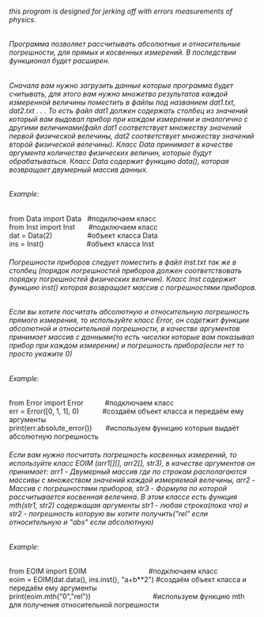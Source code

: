 <h6>this program is designed for jerking off with errors measurements of physics.</h6>
<h6>Программа позволяет рассчитывать абсолютные и относительные погрешности, для прямых и косвенных измерений. В
последствии функционал будет расширен. </h6>
<h6>Сначала вам нужно загрузить данные которые программа будет считывать, для этого вам нужно множетво результатов
каждой измеренной величины поместить в файлы под названием dat1.txt, dat2.txt . . . То есть файл dat1 должен содержать
столбец из значений который вам выдовал прибор при каждом измерении и аналогично с другими величинами(файл dat1
соответствует множеству значений первой физической велечины, dat2 соответствует множеству значений второй физической
велечины). Класс Data принимает в качестве аргумента количество физических
величин, которые будут обрабатываться. Класс Data содержит функцию data(), которая возвращает двумерный массив данных. </h6>
<h6>Example:</h6>
from Data import Data&nbsp;&nbsp;&nbsp;#подключаем класс<br/>
from Inst import Inst &nbsp;&nbsp;&nbsp;&nbsp;&nbsp;&nbsp;#подключаем класс<br/>
dat = Data(2) &nbsp;&nbsp;&nbsp;&nbsp;&nbsp;&nbsp;&nbsp;&nbsp;&nbsp;&nbsp;&nbsp;&nbsp;&nbsp;&nbsp;&nbsp;&nbsp;&nbsp;#объект класса Data<br/>
ins = Inst()  &nbsp;&nbsp;&nbsp;&nbsp;&nbsp;&nbsp;&nbsp;&nbsp;&nbsp;&nbsp;&nbsp;&nbsp;&nbsp;&nbsp;&nbsp;&nbsp;&nbsp;&nbsp;&nbsp;&nbsp;&nbsp;#объект класса Inst<br/>
<h6>Погрешности приборов следует поместить в файл inst.txt так же в столбец (порядок погрешностей приборов должен
соответствовать порядку погрешностей физических величин). Класс Inst содержит функцию inst() которая возвращает массив с погрешностями приборов.</h6>
<h6>Если вы хотите посчитать абсолютную и относительную погрешность прямого измерения, то используйте класс Error, он
содетжит функции абсолютной и относительной погрешности, в качестве аргументов принимает массив с данными(то есть
чиселки которые вам показывал прибор при каждом измерении) и погрешность прибора(если нет то просто укажите 0)</h6>
<h6>Example:</h6>
from Error import Error &nbsp;&nbsp;&nbsp;&nbsp;&nbsp;&nbsp;&nbsp;&nbsp;&nbsp;&nbsp;#подключаем класс<br/>
err = Error([0, 1, 1], 0) &nbsp;&nbsp;&nbsp;&nbsp;&nbsp;&nbsp;&nbsp;&nbsp;&nbsp;&nbsp; #создаём объект класса и передаём
ему аргументы<br/>
print(err.absolute_error()) &nbsp;&nbsp;&nbsp;&nbsp;&nbsp; #используем функцию которыя выдаёт абсолютную погрешность
<h6>Если вам нужно посчитать погрешность косвенных измерений, то используйте класс EOIM (arr1[][], arr2[], str3), в
качестве аргументов он принимает: arr1 - Двумерный массив где по строкам располагаются
массивы с множеством значений каждой измеряемой велечины, arr2 - Массив с погрешностями приборов, str3 - Формула по
которой рассчитывается косвенная велечина. В этом классе есть функция mth(str1, str2) содержащая аргументы str1 - любая
строка(пока что) и str2 - погрешность которую вы хотите получить("rel" если относительную и "abs" если абсолютную) </h6>
<h6>Example:</h6>
from EOIM import EOIM
&nbsp;&nbsp;&nbsp;&nbsp;&nbsp;&nbsp;&nbsp;&nbsp;&nbsp;&nbsp;&nbsp;&nbsp;&nbsp;&nbsp;&nbsp;&nbsp;&nbsp;&nbsp;&nbsp;&nbsp;&nbsp;&nbsp;&nbsp;&nbsp;&nbsp;&nbsp;&nbsp;&nbsp;&nbsp;&nbsp;&nbsp;#подключаем
класс<br/>
eoim = EOIM(dat.data(), ins.inst(), "a+b**2") #создаём объект класса и передаём ему аргументы<br/>
print(eoim.mth("0","rel"))
&nbsp;&nbsp;&nbsp;&nbsp;&nbsp;&nbsp;&nbsp;&nbsp;&nbsp;&nbsp;&nbsp;&nbsp;&nbsp;&nbsp;&nbsp;&nbsp;&nbsp;&nbsp;&nbsp;&nbsp;&nbsp;&nbsp;&nbsp;&nbsp;&nbsp;&nbsp;&nbsp;&nbsp;&nbsp;&nbsp;&nbsp;#используем
функцию mth для получения относительной погрешности<br/>

